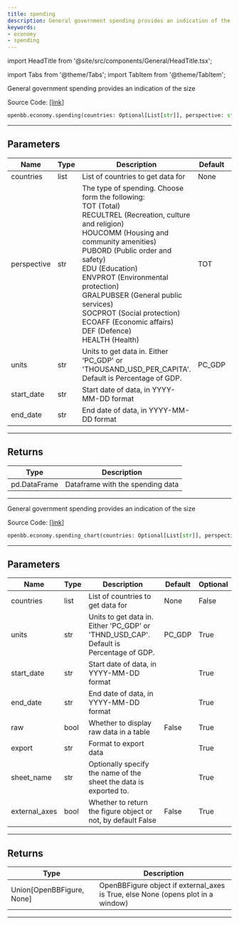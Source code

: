 ```yaml
---
title: spending
description: General government spending provides an indication of the size
keywords:
- economy
- spending
---
```


import HeadTitle from '@site/src/components/General/HeadTitle.tsx';

<HeadTitle title="economy.spending - Reference | OpenBB SDK Docs" />

import Tabs from '@theme/Tabs';
import TabItem from '@theme/TabItem';

<Tabs>
<TabItem value="model" label="Model" default>

General government spending provides an indication of the size

Source Code: [[link](https://github.com/OpenBB-finance/OpenBBTerminal/tree/main/openbb_terminal/economy/oecd_model.py#L1090)]

```python wordwrap
openbb.economy.spending(countries: Optional[List[str]], perspective: str = "TOT", units: str = "PC_GDP", start_date: Any = "", end_date: Any = "")
```

---

## Parameters

| Name | Type | Description | Default | Optional |
| ---- | ---- | ----------- | ------- | -------- |
| countries | list | List of countries to get data for | None | False |
| perspective | str | The type of spending. Choose form the following:<br/>    TOT (Total)<br/>    RECULTREL (Recreation, culture and religion)<br/>    HOUCOMM (Housing and community amenities)<br/>    PUBORD (Public order and safety)<br/>    EDU (Education)<br/>    ENVPROT (Environmental protection)<br/>    GRALPUBSER (General public services)<br/>    SOCPROT (Social protection)<br/>    ECOAFF (Economic affairs)<br/>    DEF (Defence)<br/>    HEALTH (Health) | TOT | True |
| units | str | Units to get data in. Either 'PC_GDP' or 'THOUSAND_USD_PER_CAPITA'.<br/>Default is Percentage of GDP. | PC_GDP | True |
| start_date | str | Start date of data, in YYYY-MM-DD format |  | True |
| end_date | str | End date of data, in YYYY-MM-DD format |  | True |


---

## Returns

| Type | Description |
| ---- | ----------- |
| pd.DataFrame | Dataframe with the spending data |
---



</TabItem>
<TabItem value="view" label="Chart">

General government spending provides an indication of the size

Source Code: [[link](https://github.com/OpenBB-finance/OpenBBTerminal/tree/main/openbb_terminal/economy/oecd_view.py#L633)]

```python wordwrap
openbb.economy.spending_chart(countries: Optional[List[str]], perspective: str = "TOT", units: str = "PC_GDP", start_date: str = "", end_date: str = "", raw: bool = False, export: str = "", sheet_name: str = "", external_axes: bool = False)
```

---

## Parameters

| Name | Type | Description | Default | Optional |
| ---- | ---- | ----------- | ------- | -------- |
| countries | list | List of countries to get data for | None | False |
| units | str | Units to get data in. Either 'PC_GDP' or 'THND_USD_CAP'.<br/>Default is Percentage of GDP. | PC_GDP | True |
| start_date | str | Start date of data, in YYYY-MM-DD format |  | True |
| end_date | str | End date of data, in YYYY-MM-DD format |  | True |
| raw | bool | Whether to display raw data in a table | False | True |
| export | str | Format to export data |  | True |
| sheet_name | str | Optionally specify the name of the sheet the data is exported to. |  | True |
| external_axes | bool | Whether to return the figure object or not, by default False | False | True |


---

## Returns

| Type | Description |
| ---- | ----------- |
| Union[OpenBBFigure, None] | OpenBBFigure object if external_axes is True, else None (opens plot in a window) |
---



</TabItem>
</Tabs>